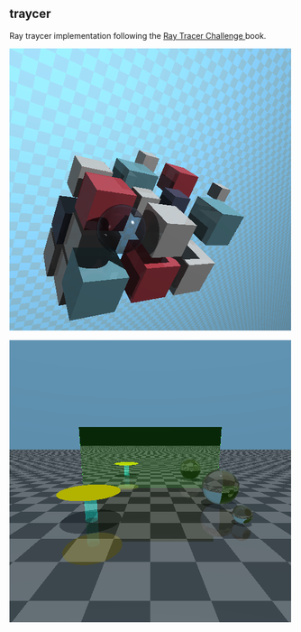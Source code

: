 traycer
-------

Ray traycer implementation following the [Ray Tracer Challenge
](http://raytracerchallenge.com/) book.


![Example: cover image](scenes/cover.png)

![Example: test image](scenes/test.png)

